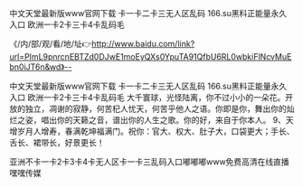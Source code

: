 中文天堂最新版www官网下载
卡一卡二卡三无人区乱码
166.su黑料正能量永久入口
欧洲一卡2卡三卡4卡乱码毛


《/内/部/观/看/地/址👉http://www.baidu.com/link?url=PImL9pnrcnEBTZd0DJwE1moEyQXs0YpuTA91QfbU6RL0wbkiFlNcvMuEbn0iJT6n&wd》--

中文天堂最新版www官网下载
卡一卡二卡三无人区乱码
166.su黑料正能量永久入口
欧洲一卡2卡三卡4卡乱码毛
大千寰球，光怪陆离，你不过小小的一朵花。开放的独立，凋谢的寂静，何苦杞人忧天，何苦乎他人之语。你即是你，舞出你的灿烂之姿，唱出你的天籁之音，谱出你的人生之歌。你的好，来自于你本人。
	9、天增岁月人增寿，春满乾坤福满门。祝你：官大、权大、肚子大，口袋更大；手长、舌长、裙带长，好景更长！





亚洲不卡一卡2卡3卡4卡无人区卡一卡三乱码入口嘟嘟嘟www免费高清在线直播嘿嘿传媒
